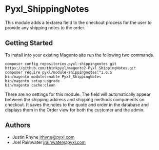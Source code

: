 # Pyxl_ShippingNotes
This module adds a textarea field to the checkout process for the user to provide any 
shipping notes to the order. 

## Getting Started
To install into your existing Magento site run the following two commands.

    composer config repositories.pyxl-shippingnotes git https://github.com/thinkpyxl/magento2-Pyxl_ShippingNotes.git
    composer require pyxl/module-shippingnotes:^1.0.5
    bin/magento module:enable Pyxl_ShippingNotes
    bin/magento setup:upgrade
    bin/magento cache:clean


There are no settings for this module. The field will automatically appear between the 
shipping address and shipping methods components on checkout. It saves the notes to the 
quote and order in the database and displays them in the Order view for both the customer
and the admin. 

## Authors
* Justin Rhyne <jrhyne@pyxl.com>
* Joel Rainwater <jrainwater@pyxl.com>

